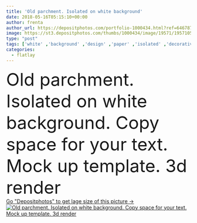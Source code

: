 ```yaml
---
title: 'Old parchment. Isolated on white background'
date: 2018-05-16T05:15:10+00:00
author: frenta
author_url: https://depositphotos.com/portfolio-1000434.html?ref=64678756
image: https://st3.depositphotos.com/thumbs/1000434/image/19571/195710546/api_thumb_450.jpg?forcejpeg=true
type: "post"
tags: ['white' ,'background' ,'design' ,'paper' ,'isolated' ,'decorative' ,'empty' ,'scroll' ,'antique' ,'grunge' ,'old' ,'retro' ,'vintage' ,'3d' ,'blank' ,'message' ,'aged' ,'information' ,'roll' ,'textured' ,'template' ,'aging' ,'rust' ,'ancient' ,'parchment' ,'manuscript' ,'collection' ,'revival' ,'medieval' ,'papyrus' ,'expand' ,'unfold' ,'copy space' ,'Mock Up' ,'roll out' ,'flatlay' ]
categories: 
  - flatlay
---
```

<div aling="center">
            <font size="60"> Old parchment. Isolated on white background. Copy space for your text. Mock up template. 3d render</font>   
</div>
<div>
    <a href='https://st3.depositphotos.com/thumbs/1000434/image/19571/195710546/api_thumb_450.jpg?forcejpeg=true?ref=64678756' target=_blank > Go "Depositphotos" to get lage size of this picture ->
        <img href='https://st3.depositphotos.com/thumbs/1000434/image/19571/195710546/api_thumb_450.jpg?forcejpeg=true?ref=64678756' src='https://st3.depositphotos.com/1000434/19571/i/950/depositphotos_195710546-stock-photo-old-parchment-isolated-on-white.jpg?forcejpeg=true' alt='Old parchment. Isolated on white background. Copy space for your text. Mock up template. 3d render' >
    </a>
</div>
